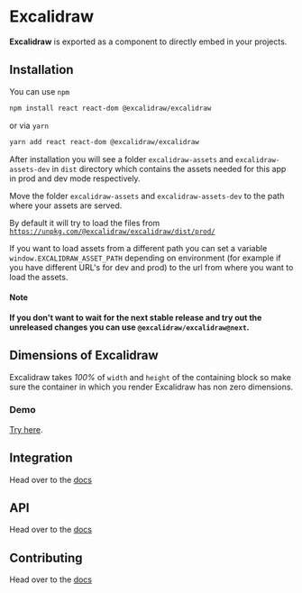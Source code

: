 # Excalidraw

**Excalidraw** is exported as a component to directly embed in your projects.

## Installation

You can use `npm`

```bash
npm install react react-dom @excalidraw/excalidraw
```

or via `yarn`

```bash
yarn add react react-dom @excalidraw/excalidraw
```

After installation you will see a folder `excalidraw-assets` and `excalidraw-assets-dev` in `dist` directory which contains the assets needed for this app in prod and dev mode respectively.

Move the folder `excalidraw-assets` and `excalidraw-assets-dev` to the path where your assets are served.

By default it will try to load the files from [`https://unpkg.com/@excalidraw/excalidraw/dist/prod/`](https://unpkg.com/@excalidraw/excalidraw/dist/prod/)

If you want to load assets from a different path you can set a variable `window.EXCALIDRAW_ASSET_PATH` depending on environment (for example if you have different URL's for dev and prod) to the url from where you want to load the assets.

#### Note

**If you don't want to wait for the next stable release and try out the unreleased changes you can use `@excalidraw/excalidraw@next`.**

## Dimensions of Excalidraw

Excalidraw takes _100%_ of `width` and `height` of the containing block so make sure the container in which you render Excalidraw has non zero dimensions.

### Demo

[Try here](https://codesandbox.io/s/excalidraw-ehlz3).

## Integration

Head over to the [docs](https://docs.excalidraw.com/docs/@excalidraw/excalidraw/integration)

## API

Head over to the [docs](https://docs.excalidraw.com/docs/@excalidraw/excalidraw/api)

## Contributing

Head over to the [docs](https://docs.excalidraw.com/docs/@excalidraw/excalidraw/contributing)
